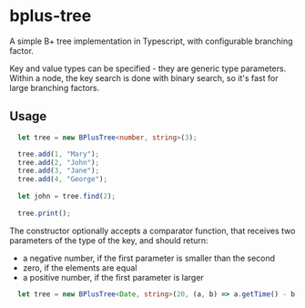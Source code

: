 # bplus-tree

A simple B+ tree implementation in Typescript, with configurable branching factor.

Key and value types can be specified - they are generic type parameters.
Within a node, the key search is done with binary search, so it's fast for large branching factors.

## Usage
```Typescript
  let tree = new BPlusTree<number, string>(3);

  tree.add(1, "Mary");
  tree.add(2, "John");
  tree.add(3, "Jane");
  tree.add(4, "George");
        
  let john = tree.find(2);
  
  tree.print();
```

The constructor optionally accepts a comparator function, that receives two parameters of the type of the key, and should return:
* a negative number, if the first parameter is smaller than the second
* zero, if the elements are equal
* a positive number, if the first parameter is larger

```Typescript
  let tree = new BPlusTree<Date, string>(20, (a, b) => a.getTime() - b.getTime());
```